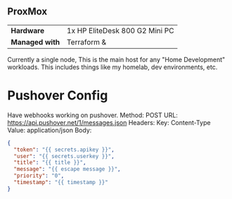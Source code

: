 ## ProxMox
|                  |                                |
| ---------------- | ------------------------------ |
| **Hardware**     | 1x HP EliteDesk 800 G2 Mini PC |
| **Managed with** | Terraform &                    |

Currently a single node, This is the main host for any "Home Development" workloads. This includes things like my homelab, dev environments, etc.




# Pushover Config

Have webhooks working on pushover.
Method: POST
URL: https://api.pushover.net/1/messages.json
Headers:
Key: Content-Type Value: application/json​
Body:

```json
{
  "token": "{{ secrets.apikey }}",
  "user": "{{ secrets.userkey }}",
  "title": "{{ title }}",
  "message": "{{ escape message }}",
  "priority": "0",
  "timestamp": "{{ timestamp }}"
}
```